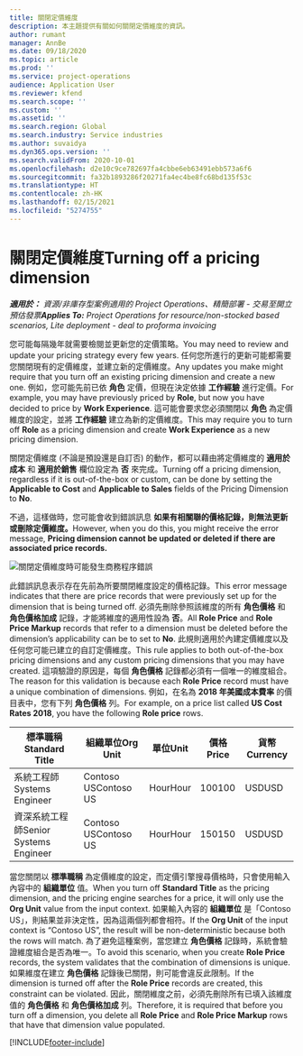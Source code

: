 ```yaml
---
title: 關閉定價維度
description: 本主題提供有關如何關閉定價維度的資訊。
author: rumant
manager: AnnBe
ms.date: 09/18/2020
ms.topic: article
ms.prod: ''
ms.service: project-operations
audience: Application User
ms.reviewer: kfend
ms.search.scope: ''
ms.custom: ''
ms.assetid: ''
ms.search.region: Global
ms.search.industry: Service industries
ms.author: suvaidya
ms.dyn365.ops.version: ''
ms.search.validFrom: 2020-10-01
ms.openlocfilehash: d2e10c9ce782697fa4cbbe6eb63491ebb573a6f6
ms.sourcegitcommit: fa32b1893286f20271fa4ec4be8fc68bd135f53c
ms.translationtype: HT
ms.contentlocale: zh-HK
ms.lasthandoff: 02/15/2021
ms.locfileid: "5274755"
---
```

# <a name="turning-off-a-pricing-dimension"></a><span data-ttu-id="c3db1-103">關閉定價維度</span><span class="sxs-lookup"><span data-stu-id="c3db1-103">Turning off a pricing dimension</span></span>

<span data-ttu-id="c3db1-104">_**適用於：** 資源/非庫存型案例適用的 Project Operations、精簡部署 - 交易至開立預估發票_</span><span class="sxs-lookup"><span data-stu-id="c3db1-104">_**Applies To:** Project Operations for resource/non-stocked based scenarios, Lite deployment - deal to proforma invoicing_</span></span>

<span data-ttu-id="c3db1-105">您可能每隔幾年就需要檢閱並更新您的定價策略。</span><span class="sxs-lookup"><span data-stu-id="c3db1-105">You may need to review and update your pricing strategy every few years.</span></span> <span data-ttu-id="c3db1-106">任何您所進行的更新可能都需要您關閉現有的定價維度，並建立新的定價維度。</span><span class="sxs-lookup"><span data-stu-id="c3db1-106">Any updates you make might require that you turn off an existing pricing dimension and create a new one.</span></span> <span data-ttu-id="c3db1-107">例如，您可能先前已依 **角色** 定價，但現在決定依據 **工作經驗** 進行定價。</span><span class="sxs-lookup"><span data-stu-id="c3db1-107">For example, you may have previously priced by **Role**, but now you have decided to price by **Work Experience**.</span></span> <span data-ttu-id="c3db1-108">這可能會要求您必須關閉以 **角色** 為定價維度的設定，並將 **工作經驗** 建立為新的定價維度。</span><span class="sxs-lookup"><span data-stu-id="c3db1-108">This may require you to turn off **Role** as a pricing dimension and create **Work Experience** as a new pricing dimension.</span></span> 

<span data-ttu-id="c3db1-109">關閉定價維度 (不論是預設還是自訂否) 的動作，都可以藉由將定價維度的 **適用於成本** 和 **適用於銷售** 欄位設定為 **否** 來完成。</span><span class="sxs-lookup"><span data-stu-id="c3db1-109">Turning off a pricing dimension, regardless if it is out-of-the-box or custom, can be done by setting the **Applicable to Cost** and **Applicable to Sales** fields of the Pricing Dimension to **No**.</span></span>

<span data-ttu-id="c3db1-110">不過，這樣做時，您可能會收到錯誤訊息 **如果有相關聯的價格記錄，則無法更新或刪除定價維度。**</span><span class="sxs-lookup"><span data-stu-id="c3db1-110">However, when you do this, you might receive the error message, **Pricing dimension cannot be updated or deleted if there are associated price records.**</span></span>

![關閉定價維度時可能發生商務程序錯誤](media/Business-Process-Error.png)

<span data-ttu-id="c3db1-112">此錯誤訊息表示存在先前為所要關閉維度設定的價格記錄。</span><span class="sxs-lookup"><span data-stu-id="c3db1-112">This error message indicates that there are price records that were previously set up for the dimension that is being turned off.</span></span> <span data-ttu-id="c3db1-113">必須先刪除參照該維度的所有 **角色價格** 和 **角色價格加成** 記錄，才能將維度的適用性設為 **否**。</span><span class="sxs-lookup"><span data-stu-id="c3db1-113">All **Role Price** and **Role Price Markup** records that refer to a dimension must be deleted before the dimension’s applicability can be to set to **No**.</span></span> <span data-ttu-id="c3db1-114">此規則適用於內建定價維度以及任何您可能已建立的自訂定價維度。</span><span class="sxs-lookup"><span data-stu-id="c3db1-114">This rule applies to both out-of-the-box pricing dimensions and any custom pricing dimensions that you may have created.</span></span> <span data-ttu-id="c3db1-115">這項驗證的原因是，每個 **角色價格** 記錄都必須有一個唯一的維度組合。</span><span class="sxs-lookup"><span data-stu-id="c3db1-115">The reason for this validation is because each **Role Price** record must have a unique combination of dimensions.</span></span> <span data-ttu-id="c3db1-116">例如，在名為 **2018 年美國成本費率** 的價目表中，您有下列 **角色價格** 列。</span><span class="sxs-lookup"><span data-stu-id="c3db1-116">For example, on a price list called **US Cost Rates 2018**, you have the following **Role price** rows.</span></span> 

| <span data-ttu-id="c3db1-117">標準職稱</span><span class="sxs-lookup"><span data-stu-id="c3db1-117">Standard Title</span></span>         | <span data-ttu-id="c3db1-118">組織單位</span><span class="sxs-lookup"><span data-stu-id="c3db1-118">Org Unit</span></span>    |<span data-ttu-id="c3db1-119">單位</span><span class="sxs-lookup"><span data-stu-id="c3db1-119">Unit</span></span>   |<span data-ttu-id="c3db1-120">價格</span><span class="sxs-lookup"><span data-stu-id="c3db1-120">Price</span></span>  |<span data-ttu-id="c3db1-121">貨幣</span><span class="sxs-lookup"><span data-stu-id="c3db1-121">Currency</span></span>  |
| -----------------------|-------------|-------|-------|----------|
| <span data-ttu-id="c3db1-122">系統工程師</span><span class="sxs-lookup"><span data-stu-id="c3db1-122">Systems Engineer</span></span>|<span data-ttu-id="c3db1-123">Contoso US</span><span class="sxs-lookup"><span data-stu-id="c3db1-123">Contoso US</span></span>|<span data-ttu-id="c3db1-124">Hour</span><span class="sxs-lookup"><span data-stu-id="c3db1-124">Hour</span></span>| <span data-ttu-id="c3db1-125">100</span><span class="sxs-lookup"><span data-stu-id="c3db1-125">100</span></span>|<span data-ttu-id="c3db1-126">USD</span><span class="sxs-lookup"><span data-stu-id="c3db1-126">USD</span></span>|
| <span data-ttu-id="c3db1-127">資深系統工程師</span><span class="sxs-lookup"><span data-stu-id="c3db1-127">Senior Systems Engineer</span></span>|<span data-ttu-id="c3db1-128">Contoso US</span><span class="sxs-lookup"><span data-stu-id="c3db1-128">Contoso US</span></span>|<span data-ttu-id="c3db1-129">Hour</span><span class="sxs-lookup"><span data-stu-id="c3db1-129">Hour</span></span>| <span data-ttu-id="c3db1-130">150</span><span class="sxs-lookup"><span data-stu-id="c3db1-130">150</span></span>| <span data-ttu-id="c3db1-131">USD</span><span class="sxs-lookup"><span data-stu-id="c3db1-131">USD</span></span>|


<span data-ttu-id="c3db1-132">當您關閉以 **標準職稱** 為定價維度的設定，而定價引擎搜尋價格時，只會使用輸入內容中的 **組織單位** 值。</span><span class="sxs-lookup"><span data-stu-id="c3db1-132">When you turn off **Standard Title** as the pricing dimension, and the pricing engine searches for a price, it will only use the **Org Unit** value from the input context.</span></span> <span data-ttu-id="c3db1-133">如果輸入內容的 **組織單位** 是「Contoso US」，則結果並非決定性，因為這兩個列都會相符。</span><span class="sxs-lookup"><span data-stu-id="c3db1-133">If the **Org Unit** of the input context is “Contoso US”, the result will be non-deterministic because both the rows will match.</span></span> <span data-ttu-id="c3db1-134">為了避免這種案例，當您建立 **角色價格** 記錄時，系統會驗證維度組合是否為唯一。</span><span class="sxs-lookup"><span data-stu-id="c3db1-134">To avoid this scenario, when you create **Role Price** records, the system validates that the combination of dimensions is unique.</span></span> <span data-ttu-id="c3db1-135">如果維度在建立 **角色價格** 記錄後已關閉，則可能會違反此限制。</span><span class="sxs-lookup"><span data-stu-id="c3db1-135">If the dimension is turned off after the **Role Price** records are created, this constraint can be violated.</span></span> <span data-ttu-id="c3db1-136">因此，關閉維度之前，必須先刪除所有已填入該維度值的 **角色價格** 和 **角色價格加成** 列。</span><span class="sxs-lookup"><span data-stu-id="c3db1-136">Therefore, it is required that before you turn off a dimension, you delete all **Role Price** and **Role Price Markup** rows that have that dimension value populated.</span></span>


[!INCLUDE[footer-include](../includes/footer-banner.md)]